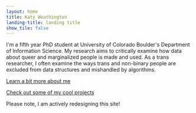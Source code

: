 ```yaml
---
layout: home
title: Katy Weathington
landing-title: landing title
show_tile: false
---
```


I'm a fifth year PhD student at University of Colorado Boulder's Department of Information Science. My research aims to critically examine how data about queer and marginalized people is made and used. As a trans researcher, I often examine the ways trans and non-binary people are excluded from data structures and mishandled by algorithms. 

[Learn a bit more about me](/about.md)

[Check out some of my cool projects](/queerDatingDesign.md)


Please note, I am actively redesigning this site!